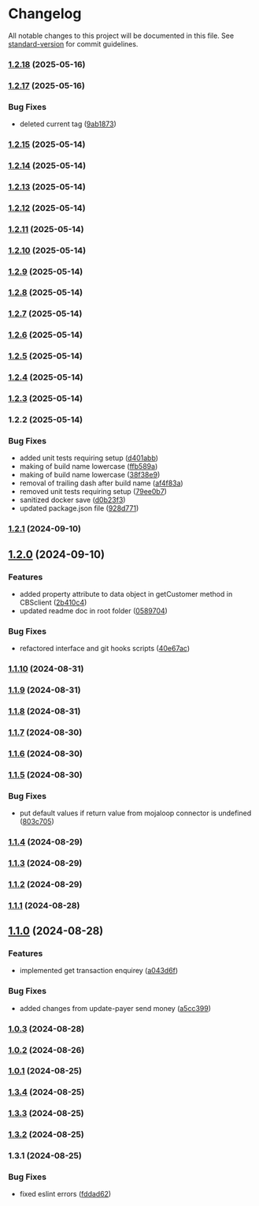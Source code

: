 # Changelog

All notable changes to this project will be documented in this file. See [standard-version](https://github.com/conventional-changelog/standard-version) for commit guidelines.

### [1.2.18](https://github.com/mojaloop/airtel-core-connector/compare/v1.2.17...v1.2.18) (2025-05-16)

### [1.2.17](https://github.com/mojaloop/airtel-core-connector/compare/v1.2.15...v1.2.17) (2025-05-16)


### Bug Fixes

* deleted current tag ([9ab1873](https://github.com/mojaloop/airtel-core-connector/commit/9ab18736772321c8b77785b3faf9beee03ffc889))

### [1.2.15](https://github.com/mojaloop/airtel-core-connector/compare/v1.2.14...v1.2.15) (2025-05-14)

### [1.2.14](https://github.com/mojaloop/airtel-core-connector/compare/v1.2.13...v1.2.14) (2025-05-14)

### [1.2.13](https://github.com/mojaloop/airtel-core-connector/compare/v1.2.12...v1.2.13) (2025-05-14)

### [1.2.12](https://github.com/mojaloop/airtel-core-connector/compare/v1.2.11...v1.2.12) (2025-05-14)

### [1.2.11](https://github.com/mojaloop/airtel-core-connector/compare/v1.2.10...v1.2.11) (2025-05-14)

### [1.2.10](https://github.com/mojaloop/airtel-core-connector/compare/v1.2.9...v1.2.10) (2025-05-14)

### [1.2.9](https://github.com/mojaloop/airtel-core-connector/compare/v1.2.8...v1.2.9) (2025-05-14)

### [1.2.8](https://github.com/mojaloop/airtel-core-connector/compare/v1.2.7...v1.2.8) (2025-05-14)

### [1.2.7](https://github.com/mojaloop/airtel-core-connector/compare/v1.2.6...v1.2.7) (2025-05-14)

### [1.2.6](https://github.com/mojaloop/airtel-core-connector/compare/v1.2.5...v1.2.6) (2025-05-14)

### [1.2.5](https://github.com/mojaloop/airtel-core-connector/compare/v1.2.4...v1.2.5) (2025-05-14)

### [1.2.4](https://github.com/mojaloop/airtel-core-connector/compare/v1.2.3...v1.2.4) (2025-05-14)

### [1.2.3](https://github.com/mojaloop/airtel-core-connector/compare/v1.2.2...v1.2.3) (2025-05-14)

### 1.2.2 (2025-05-14)


### Bug Fixes

* added  unit tests requiring setup ([d401abb](https://github.com/mojaloop/airtel-core-connector/commit/d401abbe91286451cb5e769db00703cc04e41313))
* making of build name lowercase ([ffb589a](https://github.com/mojaloop/airtel-core-connector/commit/ffb589ab776b89419c110348e75c728fb3ff8d60))
* making of build name lowercase ([38f38e9](https://github.com/mojaloop/airtel-core-connector/commit/38f38e94d63db9f33f0a4828e456f33b545cc903))
* removal of trailing dash after build name ([af4f83a](https://github.com/mojaloop/airtel-core-connector/commit/af4f83a847c451dbb84efd620d75282054ef9995))
* removed unit tests requiring setup ([79ee0b7](https://github.com/mojaloop/airtel-core-connector/commit/79ee0b7ff80ae09280f1d20be162e03d1d17add7))
* sanitized docker save ([d0b23f3](https://github.com/mojaloop/airtel-core-connector/commit/d0b23f38d2ae53ab811304402622d1419b8e7ea4))
* updated package.json file ([928d771](https://github.com/mojaloop/airtel-core-connector/commit/928d771b207afdcc2d1cf2cddb004b20302211a2))

### [1.2.1](https://github.com/mojaloop/airtel-core-connector/compare/v1.2.0...v1.2.1) (2024-09-10)

## [1.2.0](https://github.com/mojaloop/airtel-core-connector/compare/v1.1.10...v1.2.0) (2024-09-10)


### Features

* added property attribute to data object in getCustomer method in CBSclient ([2b410c4](https://github.com/mojaloop/airtel-core-connector/commit/2b410c4e9e6c882e34b12950679da952afa919b3))
* updated readme doc in root folder ([0589704](https://github.com/mojaloop/airtel-core-connector/commit/058970451cd935e670ec6370df74f3e14c98eec1))


### Bug Fixes

* refactored interface and git hooks scripts ([40e67ac](https://github.com/mojaloop/airtel-core-connector/commit/40e67ac0dd6918f631bd1ebf0a22ae9b8acd2df7))

### [1.1.10](https://github.com/mojaloop/airtel-core-connector/compare/v1.1.9...v1.1.10) (2024-08-31)

### [1.1.9](https://github.com/mojaloop/airtel-core-connector/compare/v1.1.8...v1.1.9) (2024-08-31)

### [1.1.8](https://github.com/mojaloop/airtel-core-connector/compare/v1.1.7...v1.1.8) (2024-08-31)

### [1.1.7](https://github.com/mojaloop/airtel-core-connector/compare/v1.1.6...v1.1.7) (2024-08-30)

### [1.1.6](https://github.com/mojaloop/airtel-core-connector/compare/v1.1.5...v1.1.6) (2024-08-30)

### [1.1.5](https://github.com/mojaloop/airtel-core-connector/compare/v1.1.4...v1.1.5) (2024-08-30)


### Bug Fixes

* put default values if return value from mojaloop connector is undefined ([803c705](https://github.com/mojaloop/airtel-core-connector/commit/803c7052ac6ed446aecdcbacf62d44b3c055afcc))

### [1.1.4](https://github.com/mojaloop/airtel-core-connector/compare/v1.1.3...v1.1.4) (2024-08-29)

### [1.1.3](https://github.com/mojaloop/airtel-core-connector/compare/v1.1.2...v1.1.3) (2024-08-29)

### [1.1.2](https://github.com/mojaloop/airtel-core-connector/compare/v1.1.1...v1.1.2) (2024-08-29)

### [1.1.1](https://github.com/mojaloop/airtel-core-connector/compare/v1.1.0...v1.1.1) (2024-08-28)

## [1.1.0](https://github.com/mojaloop/airtel-core-connector/compare/v1.0.3...v1.1.0) (2024-08-28)


### Features

* implemented get transaction enquirey ([a043d6f](https://github.com/mojaloop/airtel-core-connector/commit/a043d6f1d88c5871da7338e030063f2e59a88cb6))


### Bug Fixes

* added changes from update-payer send money ([a5cc399](https://github.com/mojaloop/airtel-core-connector/commit/a5cc3991164d491edb9c5d1f6f3c4243c175b594))

### [1.0.3](https://github.com/mojaloop/airtel-core-connector/compare/v1.0.2...v1.0.3) (2024-08-28)

### [1.0.2](https://github.com/mojaloop/airtel-core-connector/compare/v1.0.1...v1.0.2) (2024-08-26)

### [1.0.1](https://github.com/mojaloop/airtel-core-connector/compare/v1.3.4...v1.0.1) (2024-08-25)

### [1.3.4](https://github.com/mojaloop/airtel-core-connector/compare/v1.3.3...v1.3.4) (2024-08-25)

### [1.3.3](https://github.com/mojaloop/airtel-core-connector/compare/v1.3.2...v1.3.3) (2024-08-25)

### [1.3.2](https://github.com/mojaloop/airtel-core-connector/compare/v1.3.1...v1.3.2) (2024-08-25)

### 1.3.1 (2024-08-25)


### Bug Fixes

* fixed eslint errors ([fddad62](https://github.com/mojaloop/airtel-core-connector/commit/fddad62df7bcf15749833bdcdf1ce622ba7974b6))
